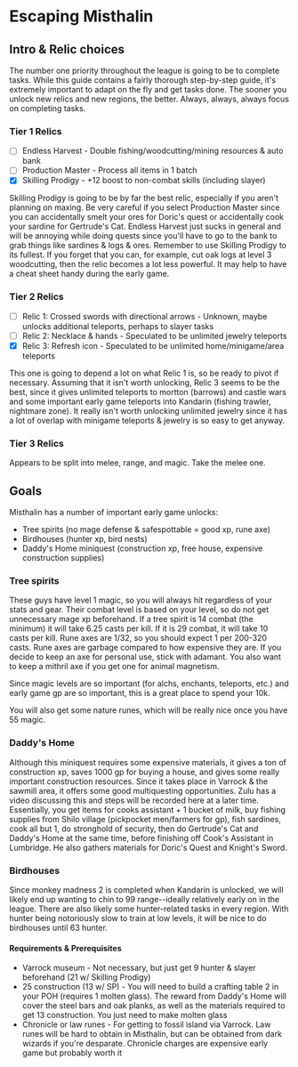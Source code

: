 # Escaping Misthalin

## Intro & Relic choices

The number one priority throughout the league is going to be to complete tasks. While this guide contains a fairly thorough step-by-step guide, it's extremely important to adapt on the fly and get tasks done. The sooner you unlock new relics and new regions, the better. Always, always, always focus on completing tasks.

### Tier 1 Relics

* [ ] Endless Harvest - Double fishing/woodcutting/mining resources & auto bank
* [ ] Production Master - Process all items in 1 batch
* [x] Skilling Prodigy - +12 boost to non-combat skills (including slayer)

Skilling Prodigy is going to be by far the best relic, especially if you aren't planning on maxing. Be very careful if you select Production Master since you can accidentally smelt your ores for Doric's quest or accidentally cook your sardine for Gertrude's Cat. Endless Harvest just sucks in general and will be annoying while doing quests since you'll have to go to the bank to grab things like sardines & logs & ores. Remember to use Skilling Prodigy to its fullest. If you forget that you can, for example, cut oak logs at level 3 woodcutting, then the relic becomes a lot less powerful. It may help to have a cheat sheet handy during the early game.

### Tier 2 Relics

* [ ] Relic 1: Crossed swords with directional arrows - Unknown, maybe unlocks additional teleports, perhaps to slayer tasks
* [ ] Relic 2: Necklace & hands - Speculated to be unlimited jewelry teleports
* [x] Relic 3: Refresh icon - Speculated to be unlimited home/minigame/area teleports

This one is going to depend a lot on what Relic 1 is, so be ready to pivot if necessary. Assuming that it isn't worth unlocking, Relic 3 seems to be the best, since it gives unlimited teleports to mortton (barrows) and castle wars and some important early game teleports into Kandarin (fishing trawler, nightmare zone). It really isn't worth unlocking unlimited jewelry since it has a lot of overlap with minigame teleports & jewelry is so easy to get anyway.

### Tier 3 Relics

Appears to be split into melee, range, and magic. Take the melee one.

## Goals

Misthalin has a number of important early game unlocks:

* Tree spirits (no mage defense & safespottable = good xp, rune axe)
* Birdhouses (hunter xp, bird nests)
* Daddy's Home miniquest (construction xp, free house, expensive construction supplies)

### Tree spirits

These guys have level 1 magic, so you will always hit regardless of your stats and gear. Their combat level is based on your level, so do not get unnecessary mage xp beforehand. If a tree spirit is 14 combat (the minimum) it will take 6.25 casts per kill. If it is 29 combat, it will take 10 casts per kill. Rune axes are 1/32, so you should expect 1 per 200-320 casts. Rune axes are garbage compared to how expensive they are. If you decide to keep an axe for personal use, stick with adamant. You also want to keep a mithril axe if you get one for animal magnetism.

Since magic levels are so important (for alchs, enchants, teleports, etc.) and early game gp are so important, this is a great place to spend your 10k.

You will also get some nature runes, which will be really nice once you have 55 magic.

### Daddy's Home

Although this miniquest requires some expensive materials, it gives a ton of construction xp, saves 1000 gp for buying a house, and gives some really important construction resources. Since it takes place in Varrock & the sawmill area, it offers some good multiquesting opportunities. Zulu has a video discussing this and steps will be recorded here at a later time. Essentially, you get items for cooks assistant + 1 bucket of milk, buy fishing supplies from Shilo village (pickpocket men/farmers for gp), fish sardines, cook all but 1, do stronghold of security, then do Gertrude's Cat and Daddy's Home at the same time, before finishing off Cook's Assistant in Lumbridge. He also gathers materials for Doric's Quest and Knight's Sword.

### Birdhouses

Since monkey madness 2 is completed when Kandarin is unlocked, we will likely end up wanting to chin to 99 range--ideally relatively early on in the league. There are also likely some hunter-related tasks in every region. With hunter being notoriously slow to train at low levels, it will be nice to do birdhouses until 63 hunter.

#### Requirements & Prerequisites

* Varrock museum - Not necessary, but just get 9 hunter & slayer beforehand (21 w/ Skilling Prodigy)
* 25 construction (13 w/ SP) - You will need to build a crafting table 2 in your POH (requires 1 molten glass). The reward from Daddy's Home will cover the steel bars and oak planks, as well as the materials required to get 13 construction. You just need to make molten glass
* Chronicle or law runes - For getting to fossil island via Varrock. Law runes will be hard to obtain in Misthalin, but can be obtained from dark wizards if you're desparate. Chronicle charges are expensive early game but probably worth it
